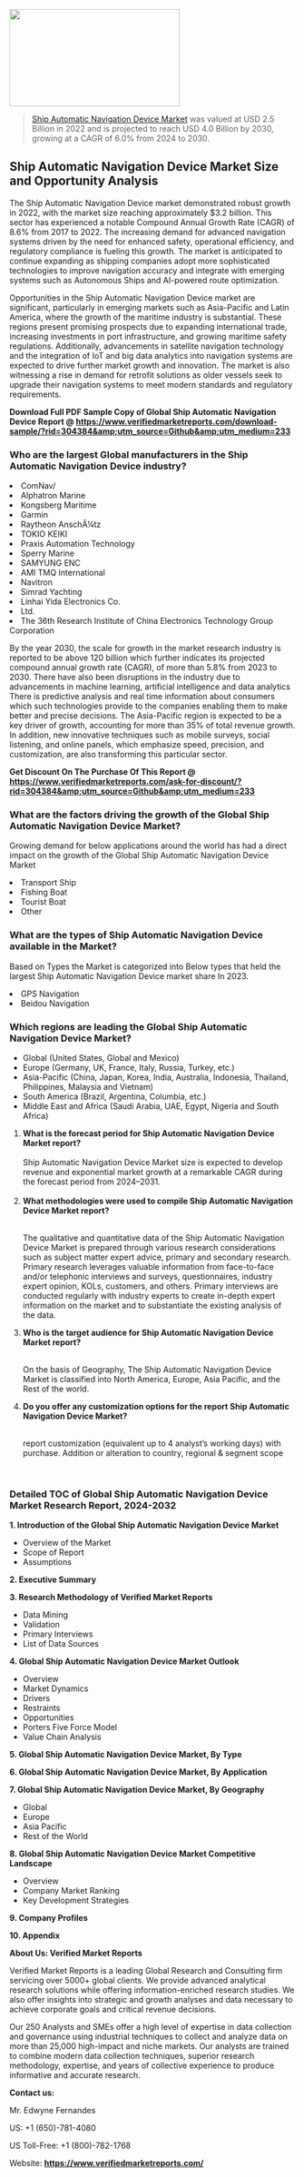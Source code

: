 
<img src="https://ffe5etoiles.com/wp-content/uploads/2024/12/MST1-300x171.png" alt="" width="300" height="171" class="alignnone size-medium wp-image-20088" /><blockquote><p><p><a href="https://www.verifiedmarketreports.com/download-sample/?rid=304384&utm_source=Github&utm_medium=233" target="_blank">Ship Automatic Navigation Device Market</a> was valued at USD 2.5 Billion in 2022 and is projected to reach USD 4.0 Billion by 2030, growing at a CAGR of 6.0% from 2024 to 2030.</p></blockquote><p><h2>Ship Automatic Navigation Device Market Size and Opportunity Analysis</h2><p>The Ship Automatic Navigation Device market demonstrated robust growth in 2022, with the market size reaching approximately $3.2 billion. This sector has experienced a notable Compound Annual Growth Rate (CAGR) of 8.6% from 2017 to 2022. The increasing demand for advanced navigation systems driven by the need for enhanced safety, operational efficiency, and regulatory compliance is fueling this growth. The market is anticipated to continue expanding as shipping companies adopt more sophisticated technologies to improve navigation accuracy and integrate with emerging systems such as Autonomous Ships and AI-powered route optimization.</p><p>Opportunities in the Ship Automatic Navigation Device market are significant, particularly in emerging markets such as Asia-Pacific and Latin America, where the growth of the maritime industry is substantial. These regions present promising prospects due to expanding international trade, increasing investments in port infrastructure, and growing maritime safety regulations. Additionally, advancements in satellite navigation technology and the integration of IoT and big data analytics into navigation systems are expected to drive further market growth and innovation. The market is also witnessing a rise in demand for retrofit solutions as older vessels seek to upgrade their navigation systems to meet modern standards and regulatory requirements.</p></p><p class=""><strong>Download Full PDF Sample Copy of Global Ship Automatic Navigation Device Report @ <a href="https://www.verifiedmarketreports.com/download-sample/?rid=304384&amp;utm_source=Github&amp;utm_medium=233" target="_blank">https://www.verifiedmarketreports.com/download-sample/?rid=304384&amp;utm_source=Github&amp;utm_medium=233</a></strong></p><h3 id="" class="">Who are the largest Global manufacturers in the Ship Automatic Navigation Device industry?</h3><p><li>ComNav/</li><li> Alphatron Marine</li><li> Kongsberg Maritime</li><li> Garmin</li><li> Raytheon AnschÃ¼tz</li><li> TOKIO KEIKI</li><li> Praxis Automation Technology</li><li> Sperry Marine</li><li> SAMYUNG ENC</li><li> AMI TMQ International</li><li> Navitron</li><li> Simrad Yachting</li><li> Linhai Yida Electronics Co.</li><li> Ltd.</li><li> The 36th Research Institute of China Electronics Technology Group Corporation</li></p><div class=""><div class="" dir="" data-message-author-role="" data-message-id="" data-message-model-slug=""><div class=""><div class=""><div class=""><div class="" dir="" data-message-author-role="" data-message-id="" data-message-model-slug=""><div class=""><div class=""><p>By the year 2030, the scale for growth in the market research industry is reported to be above 120 billion which further indicates its projected compound annual growth rate (CAGR), of more than 5.8% from 2023 to 2030. There have also been disruptions in the industry due to advancements in machine learning, artificial intelligence and data analytics There is predictive analysis and real time information about consumers which such technologies provide to the companies enabling them to make better and precise decisions. The Asia-Pacific region is expected to be a key driver of growth, accounting for more than 35% of total revenue growth. In addition, new innovative techniques such as mobile surveys, social listening, and online panels, which emphasize speed, precision, and customization, are also transforming this particular sector.</p><p><strong>Get Discount On The Purchase Of This Report @&nbsp; <a href="https://www.verifiedmarketreports.com/ask-for-discount/?rid=304384&amp;utm_source=Github&amp;utm_medium=233" target="_blank">https://www.verifiedmarketreports.com/ask-for-discount/?rid=304384&amp;utm_source=Github&amp;utm_medium=233</a></strong></p></div></div></div></div></div></div></div></div><h3 id="" class="">What are the factors driving the growth of the Global Ship Automatic Navigation Device Market?</h3><p id="" class="">Growing demand for below applications around the world has had a direct impact on the growth of the Global Ship Automatic Navigation Device Market</p><p id="" class=""><li>Transport Ship</li><li> Fishing Boat</li><li> Tourist Boat</li><li> Other</li></p><h3 id="" class="">What are the types of Ship Automatic Navigation Device available in the Market?</h3><p id="" class="">Based on Types the Market is categorized into Below types that held the largest Ship Automatic Navigation Device market share In 2023.</p><p id="" class=""><li>GPS Navigation</li><li> Beidou Navigation</li></p><h3 id="" class="">Which regions are leading the Global Ship Automatic Navigation Device Market?</h3><ul><li>Global (United States, Global and Mexico)</li><li>Europe (Germany, UK, France, Italy, Russia, Turkey, etc.)</li><li>Asia-Pacific (China, Japan, Korea, India, Australia, Indonesia, Thailand, Philippines, Malaysia and Vietnam)</li><li>South America (Brazil, Argentina, Columbia, etc.)</li><li>Middle East and Africa (Saudi Arabia, UAE, Egypt, Nigeria and South Africa)</li></ul><p><ol><li><strong>What is the forecast period for Ship Automatic Navigation Device Market report?<br /></strong><br /><span data-sheets-root="1" data-sheets-value="{&quot;1&quot;:2,&quot;2&quot;:&quot;XXXX size is expected to develop revenue and exponential market growth at a remarkable CAGR during the forecast period from 2024&ndash;2030.&quot;}" data-sheets-userformat="{&quot;2&quot;:12674,&quot;4&quot;:{&quot;1&quot;:2,&quot;2&quot;:16776960},&quot;10&quot;:2,&quot;11&quot;:0,&quot;15&quot;:&quot;Arial&quot;,&quot;16&quot;:12}">Ship Automatic Navigation Device Market size is expected to develop revenue and exponential market growth at a remarkable CAGR during the forecast period from 2024&ndash;2031.</span><br /><br /></li><li><strong>What methodologies were used to compile Ship Automatic Navigation Device Market report?<br /><br /></strong><p>The qualitative and quantitative data of the&nbsp;Ship Automatic Navigation Device Market is prepared through various research considerations such as subject matter expert advice, primary and secondary research. Primary research leverages valuable information from face-to-face and/or telephonic interviews and surveys, questionnaires, industry expert opinion, KOLs, customers, and others. Primary interviews are conducted regularly with industry experts to create in-depth expert information on the market and to substantiate the existing analysis of the data.&nbsp;</p></li><li><strong>Who is the target audience for Ship Automatic Navigation Device Market report?<br /><br /></strong><p>On the basis of Geography, The&nbsp;Ship Automatic Navigation Device Market is classified into North America, Europe, Asia Pacific, and the Rest of the world.</p></li><li><strong>Do you offer any customization options for the report Ship Automatic Navigation Device Market?<br /><br /></strong><p>report customization (equivalent up to 4 analyst&rsquo;s working days) with purchase. Addition or alteration to country, regional &amp; segment scope</p><p>&nbsp;</p></li></ol></p><h3 id="" class="">Detailed TOC of Global Ship Automatic Navigation Device Market Research Report, 2024-2032</h3><p id="" class=""><strong>1. Introduction of the Global Ship Automatic Navigation Device Market</strong></p><ul><li>Overview of the Market</li><li>Scope of Report</li><li>Assumptions</li></ul><p id="" class=""><strong>2. Executive Summary</strong></p><p id="" class=""><strong>3. Research Methodology of&nbsp;Verified Market Reports</strong></p><ul><li>Data Mining</li><li>Validation</li><li>Primary Interviews</li><li>List of Data Sources</li></ul><p id="" class=""><strong>4. Global Ship Automatic Navigation Device Market Outlook</strong></p><ul><li>Overview</li><li>Market Dynamics</li><li>Drivers</li><li>Restraints</li><li>Opportunities</li><li>Porters Five Force Model</li><li>Value Chain Analysis</li></ul><p id="" class=""><strong>5. Global Ship Automatic Navigation Device Market, By&nbsp;Type</strong></p><p id="" class=""><strong>6. Global Ship Automatic Navigation Device Market, By Application</strong></p><p id="" class=""><strong>7. Global Ship Automatic Navigation Device Market, By Geography</strong></p><ul><li>Global</li><li>Europe</li><li>Asia Pacific</li><li>Rest of the World</li></ul><p id="" class=""><strong>8. Global Ship Automatic Navigation Device Market Competitive Landscape</strong></p><ul><li>Overview</li><li>Company Market Ranking</li><li>Key Development Strategies</li></ul><p id="" class=""><strong>9. Company Profiles</strong></p><p id="" class=""><strong>10. Appendix</strong></p><p id="" class=""><strong>About Us: Verified Market Reports</strong></p><p id="" class="">Verified Market Reports is a leading Global Research and Consulting firm servicing over 5000+ global clients. We provide advanced analytical research solutions while offering information-enriched research studies. We also offer insights into strategic and growth analyses and data necessary to achieve corporate goals and critical revenue decisions.</p><p id="" class="">Our 250 Analysts and SMEs offer a high level of expertise in data collection and governance using industrial techniques to collect and analyze data on more than 25,000 high-impact and niche markets. Our analysts are trained to combine modern data collection techniques, superior research methodology, expertise, and years of collective experience to produce informative and accurate research.</p><p id="" class=""><strong>Contact us:</strong></p><p id="" class="">Mr. Edwyne Fernandes</p><p id="" class="">US: +1 (650)-781-4080</p><p id="" class="">US Toll-Free: +1 (800)-782-1768</p><p id="" class="">Website: <a target="" data-test-app-aware-link=""><strong>https://www.verifiedmarketreports.com/</strong></a></p>
